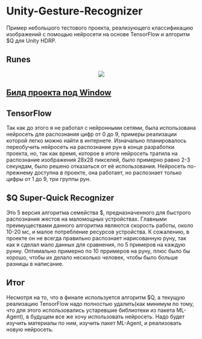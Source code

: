 # Unity-Gesture-Recognizer
Пример небольшого тестового проекта, реализующего классификацию изображений с помощью нейросети на основе TensorFlow и алгоритм $Q для Unity HDRP.

## Runes
<p align="center"> 
   <img src="https://user-images.githubusercontent.com/56678785/120069927-e6d63e00-c0a1-11eb-8329-31bf9b0eca37.png">
</p>

## [Билд проекта под Window](https://disk.yandex.ru/d/-ZuyfOGqckKD8A)

## TensorFlow
Так как до этого я не работал с нейронными сетями, была использована нейросеть для распознания цифр от 0 до 9, примеры реализации которой легко можно найти в интернете. Изначально планировалось переобучить нейросеть на распознание рун в конце разработки проекта, но, так как время, которое в итоге нейросеть тратила на распознание изображения 28x28 пикселей, было примерно равно 2-3 секундам, было решено отказаться от её использования. Нейросеть по-прежнему доступна в проекте, она работает, но распознает только цифры от 1 до 9, три группы рун.

## $Q Super-Quick Recognizer
Это 5 версия алгоритма семейства $, предназначенного для быстрого распознания жестов на маломощных устройствах. Главными преимуществами данного алгоритма являются скорость работы, около 10-20 мс, и малое потребление ресурсов устройства. К сожалению, в проекте он не всегда правильно распознает нарисованную руну, так как я сделал мало данных для сравнения, по 5 примеров на каждую рунну. Оптимально примерно по 10 прримеров на руну, плюс было бы хорошо, чтобы их делало несколько человек, чтобы было больше разницы в написание.

## Итог
Несмотря на то, что в финале используется алгоритм $Q, а текущую реализацию TensorFlow надо полностью удалить(как минимум по тому, что для этого использовались устаревшие библиотеки из пакета ML-Agent), в будущем все же хочу использовать нейросеть. Надо будет изучить материалы по ним, изучить пакет ML-Agent, и реализовать новую нейросеть.
